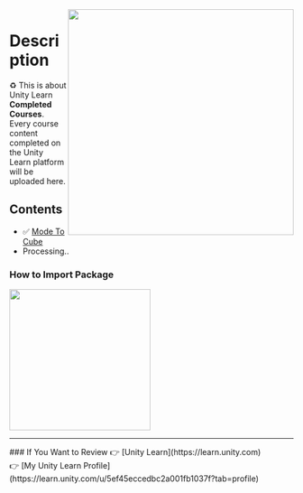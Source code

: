 <img src="https://i.imgur.com/KVuSGth.gif" align="right" height="400">

# Description
:recycle: This is about Unity Learn **Completed Courses**. Every course content completed on the Unity Learn platform will be uploaded here.

## Contents
- ✅ [Mode To Cube](https://github.com/Fartomy/Unity-Learn-Completed-Courses/tree/main/Mode%20The%20Cube)
- Processing..
### How to Import Package
<img src="https://docs.unity3d.com/uploads/Main/AnalyticsBasicImportPackage.gif" align="center" height="250">
<hr/>
### If You Want to Review
👉 [Unity Learn](https://learn.unity.com) <br/>
👉 [My Unity Learn Profile](https://learn.unity.com/u/5ef45eccedbc2a001fb1037f?tab=profile)
